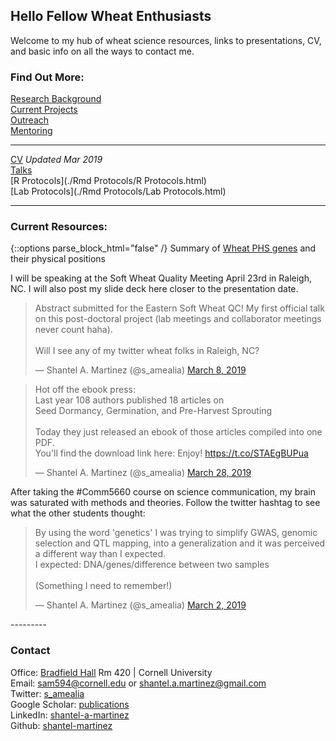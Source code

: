 ## Hello Fellow Wheat Enthusiasts

Welcome to my hub of wheat science resources, links to presentations, CV, and basic info on all the ways to contact me.  

### Find Out More:  
[Research Background](./research.html)<br/>
[Current Projects](./objectives.html)<br/>
[Outreach](./outreach.html)<br/>
[Mentoring](./mentoring.html)<br/>

---------
[CV](./CV.html) *Updated Mar 2019*   
[Talks](./talks.html)  
[R Protocols](./Rmd Protocols/R Protocols.html)  
[Lab Protocols](./Rmd Protocols/Lab Protocols.html)   

---------

### Current Resources:  
{::options parse_block_html="false" /}
Summary of [Wheat PHS genes](./resources.html) and their physical positions  

I will be speaking at the Soft Wheat Quality Meeting April 23rd in Raleigh, NC. I will also post my slide deck here closer to the presentation date.  
<div class="center">
<blockquote class="twitter-tweet" data-lang="en"><p lang="en" dir="ltr">Abstract submitted for the Eastern Soft Wheat QC! My first official talk on this post-doctoral project (lab meetings and collaborator meetings never count haha).<br><br>Will I see any of my twitter wheat folks in Raleigh, NC?</p>&mdash; Shantel A. Martinez (@s_amealia) <a href="https://twitter.com/s_amealia/status/1104150574696681472?ref_src=twsrc%5Etfw">March 8, 2019</a></blockquote>
<script async src="https://platform.twitter.com/widgets.js" charset="utf-8"></script>

<blockquote class="twitter-tweet" data-lang="en"><p lang="en" dir="ltr">Hot off the ebook press:<br>Last year 108 authors published 18 articles on<br>Seed Dormancy, Germination, and Pre-Harvest Sprouting<br><br>Today they just released an ebook of those articles compiled into one PDF.<br>You&#39;ll find the download link here: Enjoy!  <a href="https://t.co/STAEgBUPua">https://t.co/STAEgBUPua</a></p>&mdash; Shantel A. Martinez (@s_amealia) <a href="https://twitter.com/s_amealia/status/1111344162568355841?ref_src=twsrc%5Etfw">March 28, 2019</a></blockquote>
<script async src="https://platform.twitter.com/widgets.js" charset="utf-8"></script>


After taking the #Comm5660 course on science communication, my brain was saturated with methods and theories. Follow the twitter hashtag to see what the other students thought:   
<blockquote class="twitter-tweet" data-lang="en"><p lang="en" dir="ltr">By using the word &#39;genetics&#39; I was trying to simplify GWAS, genomic selection and QTL mapping, into a generalization and it was perceived a different way than I expected.<br>I expected: DNA/genes/difference between two samples <br><br>(Something I need to remember!)</p>&mdash; Shantel A. Martinez (@s_amealia) <a href="https://twitter.com/s_amealia/status/1101891094277697536?ref_src=twsrc%5Etfw">March 2, 2019</a></blockquote>
<script async src="https://platform.twitter.com/widgets.js" charset="utf-8"></script>

</div>
---------

### Contact   
Office: [Bradfield Hall](https://goo.gl/maps/Yfk3XHpH1wk) Rm 420 | Cornell University   
Email: [sam594@cornell.edu](mailto:sam594@cornell.edu) or [shantel.a.martinez@gmail.com](mailto:shantel.a.martinez@gmail.com)   
Twitter: [s_amealia](https://twitter.com/s_amealia)    
Google Scholar: [publications](https://scholar.google.com/citations?user=70kEKNsAAAAJ&hl=en&oi=ao)   
LinkedIn: [shantel-a-martinez](https://www.linkedin.com/in/shantel-a-martinez/)    
Github: [shantel-martinez](https://github.com/shantel-martinez?tab=repositories)  
